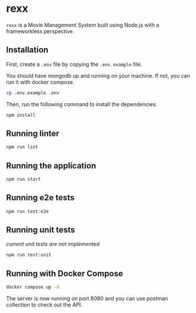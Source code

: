 # rexx

`rexx` is a Movie Management System built using Node.js with a frameworkless perspective.

## Installation

First, create a `.env` file by copying the `.env.example` file.

You should have mongodb up and running on your machine. If not, you can run it with docker compose.


```bash
cp .env.example .env
```

Then, run the following command to install the dependencies:

```bash
npm install
```

## Running linter

```bash
npm run lint
```

## Running the application

```bash
npm run start
```

## Running e2e tests

```bash
npm run test:e2e
```

## Running unit tests

*current unit tests are not implemented*

```bash
npm run test:unit
```

## Running with Docker Compose

```bash
docker compose up -d
```

The server is now running on port 8080 and you can use postman collection to check out the API.
